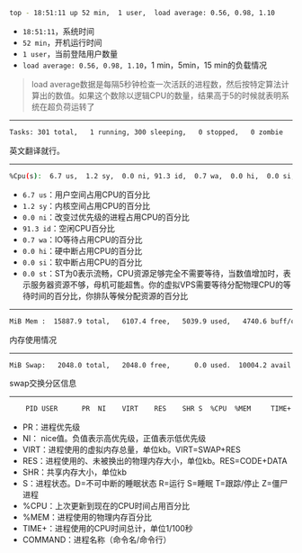 ```bash
top - 18:51:11 up 52 min,  1 user,  load average: 0.56, 0.98, 1.10
```
- `18:51:11`，系统时间
- `52 min`，开机运行时间
- `1 user`，当前登陆用户数量
- `load average: 0.56, 0.98, 1.10`，1 min，5min，15 min的负载情况

> load average数据是每隔5秒钟检查一次活跃的进程数，然后按特定算法计算出的数值。如果这个数除以逻辑CPU的数量，结果高于5的时候就表明系统在超负荷运转了

-------------------------------

```bash
Tasks: 301 total,   1 running, 300 sleeping,   0 stopped,   0 zombie
```

英文翻译就行。

------------------------------

```bash
%Cpu(s):  6.7 us,  1.2 sy,  0.0 ni, 91.3 id,  0.7 wa,  0.0 hi,  0.0 si,  0.0 st
```

- `6.7 us`：用户空间占用CPU的百分比
- `1.2 sy`：内核空间占用CPU的百分比
- `0.0 ni`：改变过优先级的进程占用CPU的百分比
- `91.3 id`：空闲CPU百分比
- `0.7 wa`：IO等待占用CPU的百分比
- `0.0 hi`：硬中断占用CPU的百分比
- `0.0 si`：软中断占用CPU的百分比
- `0.0 st`：ST为0表示流畅，CPU资源足够完全不需要等待，当数值增加时，表示服务器资源不够，母机可能超售。你的虚拟VPS需要等待分配物理CPU的等待时间的百分比，你排队等候分配资源的百分比

--------------------------------------------

```bash
MiB Mem :  15887.9 total,   6107.4 free,   5039.9 used,   4740.6 buff/cache
```

内存使用情况

------------------------------------------------

```bash
MiB Swap:   2048.0 total,   2048.0 free,      0.0 used.  10004.2 avail Mem
```

swap交换分区信息

-------------------------------------------------


```bash
    PID USER      PR  NI    VIRT    RES    SHR S  %CPU  %MEM     TIME+ COMMAND 
```

- PR：进程优先级
- NI： nice值。负值表示高优先级，正值表示低优先级
- VIRT：进程使用的虚拟内存总量，单位kb。VIRT=SWAP+RES
- RES：进程使用的、未被换出的物理内存大小，单位kb。RES=CODE+DATA
- SHR：共享内存大小，单位kb
- S：进程状态。D=不可中断的睡眠状态 R=运行 S=睡眠 T=跟踪/停止 Z=僵尸进程
- %CPU：上次更新到现在的CPU时间占用百分比
- %MEM：进程使用的物理内存百分比
- TIME+：进程使用的CPU时间总计，单位1/100秒
- COMMAND：进程名称（命令名/命令行）